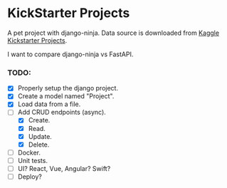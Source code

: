 # KickStarter Projects


A pet project with django-ninja.
Data source is downloaded from [Kaggle Kickstarter Projects](https://www.kaggle.com/datasets/ulrikthygepedersen/kickstarter-projects).

I want to compare django-ninja vs FastAPI.


### TODO:
- [x] Properly setup the django project.
- [x] Create a model named "Project".
- [x] Load data from a file.
- [ ] Add CRUD endpoints (async).
  - [x] Create.
  - [x] Read.
  - [x] Update.
  - [x] Delete.
- [ ] Docker.
- [ ] Unit tests.
- [ ] UI? React, Vue, Angular? Swift?
- [ ] Deploy?
